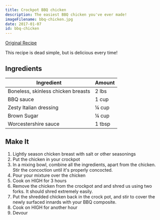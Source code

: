 ```yaml
---
title: Crockpot BBQ chicken
description: The easiest BBQ chicken you've ever made!
imageFilename: bbq-chicken.jpg
date: 2017-01-07
id: bbq-chicken
---
```


[Original Recipe](http://www.familyfreshmeals.com/2014/06/best-crockpot-bbq-chicken.html)

This recipe is dead simple, but is delicious every time!

## Ingredients

| Ingredient                         | Amount |
| ---------------------------------- | ------ |
| Boneless, skinless chicken breasts | 2 lbs  |
| BBQ sauce                          | 1 cup  |
| Zesty Italian dressing             | ¼ cup  |
| Brown Sugar                        | ¼ cup  |
| Worcestershire sauce               | 1 tbsp |

## Make It

1. Lightly season chicken breast with salt or other seasonings
1. Put the chicken in your crockpot
1. In a mixing bowl, combine all the ingredients, apart from the chicken. Stir the concoction until it's properly concocted.
1. Pour your mixture over the chicken
1. Cook on HIGH for 3 hours
1. Remove the chicken from the crockpot and and shred us using two forks. It should shred extremely easily.
1. Put the shredded chicken back in the crock pot, and stir to cover the newly surfaced innards with your BBQ
   composite.
1. Cook on HIGH for another hour
1. Devour
